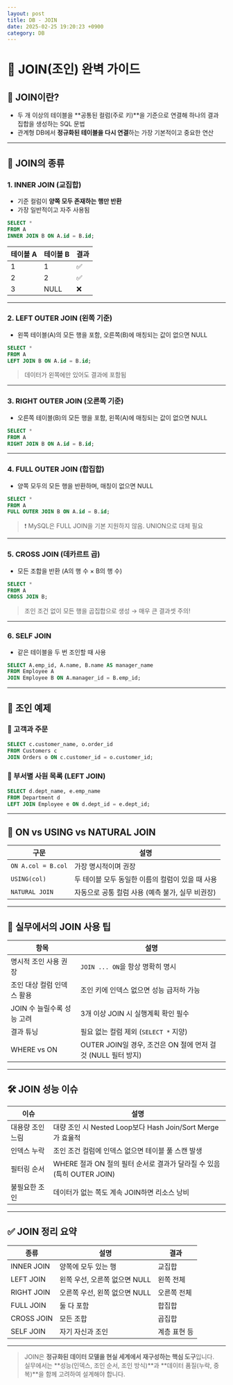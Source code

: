 ```yaml
---
layout: post
title: DB - JOIN
date: 2025-02-25 19:20:23 +0900
category: DB
---
```

# 🔗 JOIN(조인) 완벽 가이드

## 📌 JOIN이란?

- 두 개 이상의 테이블을 **공통된 컬럼(주로 키)**을 기준으로 연결해 하나의 결과 집합을 생성하는 SQL 문법
- 관계형 DB에서 **정규화된 테이블을 다시 연결**하는 가장 기본적이고 중요한 연산

---

## 🔸 JOIN의 종류

### 1. INNER JOIN (교집합)

- 기준 컬럼이 **양쪽 모두 존재하는 행만 반환**
- 가장 일반적이고 자주 사용됨

```sql
SELECT *
FROM A
INNER JOIN B ON A.id = B.id;
```

| 테이블 A | 테이블 B | 결과 |
|----------|----------|------|
| 1        | 1        | ✅   |
| 2        | 2        | ✅   |
| 3        | NULL     | ❌   |

---

### 2. LEFT OUTER JOIN (왼쪽 기준)

- 왼쪽 테이블(A)의 모든 행을 포함, 오른쪽(B)에 매칭되는 값이 없으면 NULL

```sql
SELECT *
FROM A
LEFT JOIN B ON A.id = B.id;
```

> 데이터가 왼쪽에만 있어도 결과에 포함됨

---

### 3. RIGHT OUTER JOIN (오른쪽 기준)

- 오른쪽 테이블(B)의 모든 행을 포함, 왼쪽(A)에 매칭되는 값이 없으면 NULL

```sql
SELECT *
FROM A
RIGHT JOIN B ON A.id = B.id;
```

---

### 4. FULL OUTER JOIN (합집합)

- 양쪽 모두의 모든 행을 반환하며, 매칭이 없으면 NULL

```sql
SELECT *
FROM A
FULL OUTER JOIN B ON A.id = B.id;
```

> ❗ MySQL은 FULL JOIN을 기본 지원하지 않음. UNION으로 대체 필요

---

### 5. CROSS JOIN (데카르트 곱)

- 모든 조합을 반환 (A의 행 수 × B의 행 수)

```sql
SELECT *
FROM A
CROSS JOIN B;
```

> 조인 조건 없이 모든 행을 곱집합으로 생성 → 매우 큰 결과셋 주의!

---

### 6. SELF JOIN

- 같은 테이블을 두 번 조인할 때 사용

```sql
SELECT A.emp_id, A.name, B.name AS manager_name
FROM Employee A
JOIN Employee B ON A.manager_id = B.emp_id;
```

---

## 📌 조인 예제

### 🧾 고객과 주문

```sql
SELECT c.customer_name, o.order_id
FROM Customers c
JOIN Orders o ON c.customer_id = o.customer_id;
```

### 🧾 부서별 사원 목록 (LEFT JOIN)

```sql
SELECT d.dept_name, e.emp_name
FROM Department d
LEFT JOIN Employee e ON d.dept_id = e.dept_id;
```

---

## 📌 ON vs USING vs NATURAL JOIN

| 구문 | 설명 |
|------|------|
| `ON A.col = B.col` | 가장 명시적이며 권장 |
| `USING(col)` | 두 테이블 모두 동일한 이름의 컬럼이 있을 때 사용 |
| `NATURAL JOIN` | 자동으로 공통 컬럼 사용 (예측 불가, 실무 비권장) |

---

## 🧠 실무에서의 JOIN 사용 팁

| 항목 | 설명 |
|------|------|
| 명시적 조인 사용 권장 | `JOIN ... ON`을 항상 명확히 명시 |
| 조인 대상 컬럼 인덱스 활용 | 조인 키에 인덱스 없으면 성능 급저하 가능 |
| JOIN 수 늘릴수록 성능 고려 | 3개 이상 JOIN 시 실행계획 확인 필수 |
| 결과 튜닝 | 필요 없는 컬럼 제외 (`SELECT *` 지양) |
| WHERE vs ON | OUTER JOIN일 경우, 조건은 ON 절에 먼저 걸 것 (NULL 필터 방지) |

---

## 🛠 JOIN 성능 이슈

| 이슈 | 설명 |
|------|------|
| 대용량 조인 느림 | 대량 조인 시 Nested Loop보다 Hash Join/Sort Merge가 효율적 |
| 인덱스 누락 | 조인 조건 컬럼에 인덱스 없으면 테이블 풀 스캔 발생 |
| 필터링 순서 | WHERE 절과 ON 절의 필터 순서로 결과가 달라질 수 있음 (특히 OUTER JOIN) |
| 불필요한 조인 | 데이터가 없는 쪽도 계속 JOIN하면 리소스 낭비 |

---

## ✅ JOIN 정리 요약

| 종류 | 설명 | 결과 |
|------|------|------|
| INNER JOIN | 양쪽에 모두 있는 행 | 교집합 |
| LEFT JOIN | 왼쪽 우선, 오른쪽 없으면 NULL | 왼쪽 전체 |
| RIGHT JOIN | 오른쪽 우선, 왼쪽 없으면 NULL | 오른쪽 전체 |
| FULL JOIN | 둘 다 포함 | 합집합 |
| CROSS JOIN | 모든 조합 | 곱집합 |
| SELF JOIN | 자기 자신과 조인 | 계층 표현 등 |

---

> JOIN은 **정규화된 데이터 모델을 현실 세계에서 재구성하는 핵심 도구**입니다.  
> 실무에서는 **성능(인덱스, 조인 순서, 조인 방식)**과 **데이터 품질(누락, 중복)**을 함께 고려하여 설계해야 합니다.